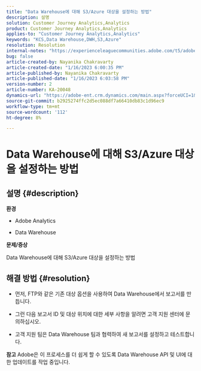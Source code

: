 ```yaml
---
title: "Data Warehouse에 대해 S3/Azure 대상을 설정하는 방법"
description: 설명
solution: Customer Journey Analytics,Analytics
product: Customer Journey Analytics,Analytics
applies-to: "Customer Journey Analytics,Analytics"
keywords: "KCS,Data Warehouse,DWH,S3,Azure"
resolution: Resolution
internal-notes: "https://experienceleaguecommunities.adobe.com/t5/adobe-analytics-ideas/amazon-s3-support-for-data-warehouse/idi-p/341037  Azure example: https://jira.corp.adobe.com/browse/AN-259530  S3 example: https://jira.corp.adobe.com/browse/AN-294769"
bug: false
article-created-by: Nayanika Chakravarty
article-created-date: "1/16/2023 6:00:35 PM"
article-published-by: Nayanika Chakravarty
article-published-date: "1/16/2023 6:03:58 PM"
version-number: 2
article-number: KA-20048
dynamics-url: "https://adobe-ent.crm.dynamics.com/main.aspx?forceUCI=1&pagetype=entityrecord&etn=knowledgearticle&id=fd7de4a8-c795-ed11-aad1-6045bd006149"
source-git-commit: b2925274ffc2d5ec088df7a66410db83c1d96ec9
workflow-type: tm+mt
source-wordcount: '112'
ht-degree: 8%

---
```


# Data Warehouse에 대해 S3/Azure 대상을 설정하는 방법

## 설명 {#description}


<b>환경</b>

- Adobe Analytics

- Data Warehouse

<b>문제/증상</b>

Data Warehouse에 대해 S3/Azure 대상을 설정하는 방법


## 해결 방법 {#resolution}


- 먼저, FTP와 같은 기존 대상 옵션을 사용하여 Data Warehouse에서 보고서를 만듭니다.

- 그런 다음 보고서 ID 및 대상 위치에 대한 세부 사항을 알려면 고객 지원 센터에 문의하십시오.

- 고객 지원 팀은 Data Warehouse 팀과 협력하여 새 보고서를 설정하고 테스트합니다.

<b>참고</b>
Adobe은 이 프로세스를 더 쉽게 할 수 있도록 Data Warehouse API 및 UI에 대한 업데이트를 작업 중입니다.
